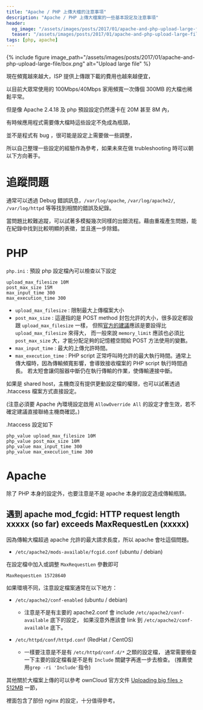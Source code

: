 ```yaml
---
title: "Apache / PHP 上傳大檔的注意事項"
description: "Apache / PHP 上傳大檔案的一些基本設定及注意事項"
header:
  og_image: "/assets/images/posts/2017/01/apache-and-php-upload-large-file/box.png"
  teaser: "/assets/images/posts/2017/01/apache-and-php-upload-large-file/box.png"
tags: [php, apache]
---
```


{% include figure image_path="/assets/images/posts/2017/01/apache-and-php-upload-large-file/box.png" alt="Upload large file" %}

現在頻寬越來越大，ISP 提供上傳跟下載的費用也越來越便宜，

以目前大眾常使用的 100Mbps/40Mbps 家用頻寬一次傳個 300MB 的大檔也稀鬆平常。

但是像 Apache 2.4.18 及 php 預設設定仍然還卡在 20M 甚至 8M 內，

有時候應用程式需要傳大檔時這些設定不免成為瓶頸，

並不是程式有 bug ，很可能是設定上需要做一些調整，

所以自己整理一些設定的經驗作為參考，如果未來在做 trubleshooting 時可以朝以下方向著手。

# 追蹤問題

通常可以透過 Debug 錯誤訊息，`/var/log/apache`, `/var/log/apache2/`, `/var/log/httpd` 等等找到相關的錯誤及紀錄。

當問題比較難追蹤，可以試著多模擬幾次同樣的出錯流程。藉由重複產生問題，能在紀錄中找到比較明顯的表徵，並且進一步除錯。

# PHP

`php.ini` : 預設 php 設定檔內可以檢查以下設定

```apacheconf
upload_max_filesize 10M
post_max_size 15M
max_input_time 300
max_execution_time 300
```

- `upload_max_filesize` : 限制最大上傳檔案大小
- `post_max_size` : 這邊指的是 POST method 封包允許的大小，很多設定都設跟 `upload_max_filesize` 一樣，
                    但照[官方的建議][post-max-size]應該是要設得比 `upload_max_filesize` 來得大，
                    而一般來說 `memory_limit` 應該也必須比 `post_max_size` 大，才能分配足夠的記憶體空間給 POST 方法使用的變數。
- `max_input_time` : 最大的上傳允許時間。
- `max_execution_time` : PHP script 正常呼叫時允許的最大執行時間。通常上傳大檔時，因為傳輸頻寬影響，會導致接收檔案的 PHP script 執行時間過長。
                         若太短會讓伺服器中斷仍在執行傳輸的作業，使傳輸連接中斷。

如果是 shared host，主機商沒有提供更動設定檔的權限，也可以試著透過 .htaccess 檔案方式直接設定。

(注意必須要 Apache 內環境設定啟用 `AllowOverride All` 的設定才會生效，若不確定建議直接聯絡主機商確認。)

.htaccess 設定如下

```apacheconf
php_value upload_max_filesize 10M
php_value post_max_size 10M
php_value max_input_time 300
php_value max_execution_time 300
```

# Apache

除了 PHP 本身的設定外，也要注意是不是 apache 本身的設定造成傳輸瓶頸。

## 遇到 apache mod_fcgid: HTTP request length xxxxx (so far) exceeds MaxRequestLen (xxxxx)

因為傳輸大檔超過 apache 允許的最大請求長度，所以 apache 會吐這個問題。

- `/etc/apache2/mods-available/fcgid.conf` (ubuntu / debian)

在設定檔中加入或調整 `MaxRequestLen` 參數即可

```apacheconf
MaxRequestLen 15728640
```

如果環境不同，注意設定檔案通常在以下地方：
- `/etc/apache2/conf-enabled` (ubuntu / debian)
    - 注意是不是有主要的 apache2.conf 會 include `/etc/apache2/conf-available` 底下的設定，
      如果沒意外應該會 link 到 `/etc/apache2/conf-available` 底下。

- `/etc/httpd/conf/httpd.conf` (RedHat / CentOS)
    - 一樣要注意是不是有 `/etc/httpd/conf.d/*` 之類的設定檔，
      通常需要檢查一下主要的設定檔看是不是有 `Include` 關鍵字再進一步去檢查。 (推薦使用`grep -ri 'Include'`指令)


其他關於大檔案上傳的可以參考 ownCloud 官方文件 [Uploading big files > 512MB][owncloud] 一節，

裡面包含了部份 nginx 的設定，十分值得參考。

[owncloud]: https://doc.owncloud.org/server/latest/admin_manual/configuration_files/big_file_upload_configuration.html?highlight=max
[post-max-size]: http://php.net/manual/en/ini.core.php#ini.post-max-size
